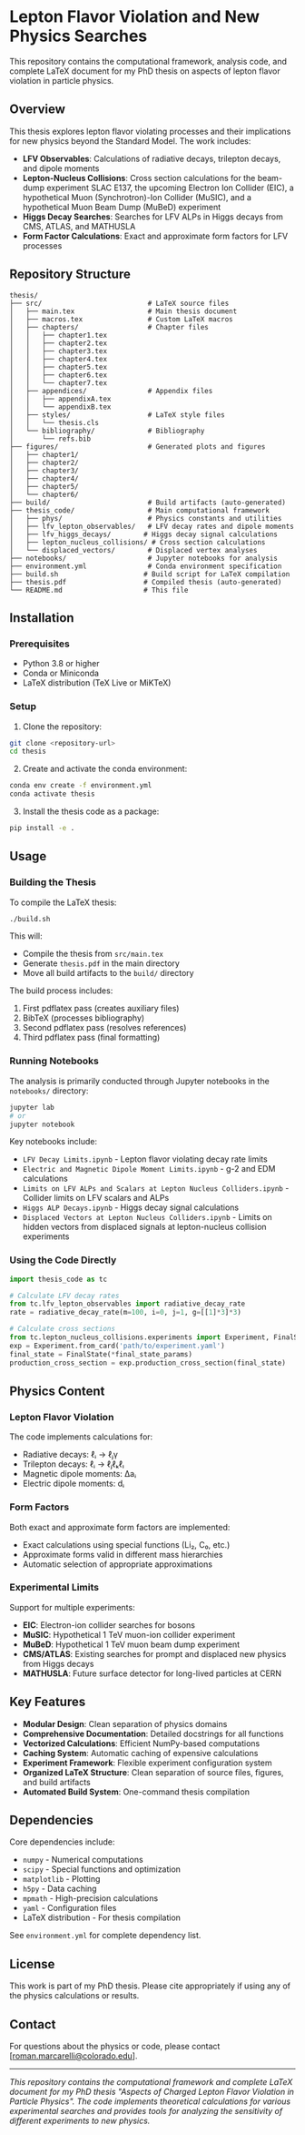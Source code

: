 # Lepton Flavor Violation and New Physics Searches

This repository contains the computational framework, analysis code, and complete LaTeX document for my PhD thesis on aspects of lepton flavor violation in particle physics.

## Overview

This thesis explores lepton flavor violating processes and their implications for new physics beyond the Standard Model. The work includes:

- **LFV Observables**: Calculations of radiative decays, trilepton decays, and dipole moments
- **Lepton-Nucleus Collisions**: Cross section calculations for the beam-dump experiment SLAC E137, the upcoming Electron Ion Collider (EIC), a hypothetical Muon (Synchrotron)-Ion Collider (MuSIC), and a hypothetical Muon Beam Dump (MuBeD) experiment
- **Higgs Decay Searches**: Searches for LFV ALPs in Higgs decays from CMS, ATLAS, and MATHUSLA
- **Form Factor Calculations**: Exact and approximate form factors for LFV processes

## Repository Structure

```
thesis/
├── src/                          # LaTeX source files
│   ├── main.tex                  # Main thesis document
│   ├── macros.tex                # Custom LaTeX macros
│   ├── chapters/                 # Chapter files
│   │   ├── chapter1.tex
│   │   ├── chapter2.tex
│   │   ├── chapter3.tex
│   │   ├── chapter4.tex
│   │   ├── chapter5.tex
│   │   ├── chapter6.tex
│   │   └── chapter7.tex
│   ├── appendices/               # Appendix files
│   │   ├── appendixA.tex
│   │   └── appendixB.tex
│   ├── styles/                   # LaTeX style files
│   │   └── thesis.cls
│   └── bibliography/             # Bibliography
│       └── refs.bib
├── figures/                      # Generated plots and figures
│   ├── chapter1/
│   ├── chapter2/
│   ├── chapter3/
│   ├── chapter4/
│   ├── chapter5/
│   └── chapter6/
├── build/                        # Build artifacts (auto-generated)
├── thesis_code/                  # Main computational framework
│   ├── phys/                     # Physics constants and utilities
│   ├── lfv_lepton_observables/   # LFV decay rates and dipole moments
│   ├── lfv_higgs_decays/        # Higgs decay signal calculations
│   ├── lepton_nucleus_collisions/ # Cross section calculations
│   └── displaced_vectors/        # Displaced vertex analyses
├── notebooks/                    # Jupyter notebooks for analysis
├── environment.yml               # Conda environment specification
├── build.sh                     # Build script for LaTeX compilation
├── thesis.pdf                   # Compiled thesis (auto-generated)
└── README.md                    # This file
```

## Installation

### Prerequisites

- Python 3.8 or higher
- Conda or Miniconda
- LaTeX distribution (TeX Live or MiKTeX)

### Setup

1. Clone the repository:
```bash
git clone <repository-url>
cd thesis
```

2. Create and activate the conda environment:
```bash
conda env create -f environment.yml
conda activate thesis
```

3. Install the thesis code as a package:
```bash
pip install -e .
```

## Usage

### Building the Thesis

To compile the LaTeX thesis:

```bash
./build.sh
```

This will:
- Compile the thesis from `src/main.tex`
- Generate `thesis.pdf` in the main directory
- Move all build artifacts to the `build/` directory

The build process includes:
1. First pdflatex pass (creates auxiliary files)
2. BibTeX (processes bibliography)
3. Second pdflatex pass (resolves references)
4. Third pdflatex pass (final formatting)

### Running Notebooks

The analysis is primarily conducted through Jupyter notebooks in the `notebooks/` directory:

```bash
jupyter lab
# or
jupyter notebook
```

Key notebooks include:
- `LFV Decay Limits.ipynb` - Lepton flavor violating decay rate limits
- `Electric and Magnetic Dipole Moment Limits.ipynb` - g-2 and EDM calculations
- `Limits on LFV ALPs and Scalars at Lepton Nucleus Colliders.ipynb` - Collider limits on LFV scalars and ALPs
- `Higgs ALP Decays.ipynb` - Higgs decay signal calculations
- `Displaced Vectors at Lepton Nucleus Colliders.ipynb` - Limits on hidden vectors from displaced signals at lepton-nucleus collision experiments

### Using the Code Directly

```python
import thesis_code as tc

# Calculate LFV decay rates
from tc.lfv_lepton_observables import radiative_decay_rate
rate = radiative_decay_rate(m=100, i=0, j=1, g=[[1]*3]*3)

# Calculate cross sections
from tc.lepton_nucleus_collisions.experiments import Experiment, FinalState
exp = Experiment.from_card('path/to/experiment.yaml')
final_state = FinalState(*final_state_params)
production_cross_section = exp.production_cross_section(final_state)
```

## Physics Content

### Lepton Flavor Violation

The code implements calculations for:
- Radiative decays: ℓᵢ → ℓⱼγ
- Trilepton decays: ℓᵢ → ℓⱼℓₖℓₗ
- Magnetic dipole moments: Δaᵢ
- Electric dipole moments: dᵢ

### Form Factors

Both exact and approximate form factors are implemented:
- Exact calculations using special functions (Li₂, C₀, etc.)
- Approximate forms valid in different mass hierarchies
- Automatic selection of appropriate approximations

### Experimental Limits

Support for multiple experiments:
- **EIC**: Electron-ion collider searches for bosons 
- **MuSIC**: Hypothetical 1 TeV muon-ion collider experiment
- **MuBeD**: Hypothetical 1 TeV muon beam dump experiment
- **CMS/ATLAS**: Existing searches for prompt and displaced new physics from Higgs decays
- **MATHUSLA**: Future surface detector for long-lived particles at CERN

## Key Features

- **Modular Design**: Clean separation of physics domains
- **Comprehensive Documentation**: Detailed docstrings for all functions
- **Vectorized Calculations**: Efficient NumPy-based computations
- **Caching System**: Automatic caching of expensive calculations
- **Experiment Framework**: Flexible experiment configuration system
- **Organized LaTeX Structure**: Clean separation of source files, figures, and build artifacts
- **Automated Build System**: One-command thesis compilation

## Dependencies

Core dependencies include:
- `numpy` - Numerical computations
- `scipy` - Special functions and optimization
- `matplotlib` - Plotting
- `h5py` - Data caching
- `mpmath` - High-precision calculations
- `yaml` - Configuration files
- LaTeX distribution - For thesis compilation

See `environment.yml` for complete dependency list.

## License

This work is part of my PhD thesis. Please cite appropriately if using any of the physics calculations or results.

## Contact

For questions about the physics or code, please contact [roman.marcarelli@colorado.edu].

---

*This repository contains the computational framework and complete LaTeX document for my PhD thesis "Aspects of Charged Lepton Flavor Violation in Particle Physics". The code implements theoretical calculations for various experimental searches and provides tools for analyzing the sensitivity of different experiments to new physics.*
